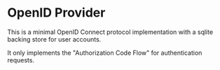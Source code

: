 # OpenID Provider

This is a minimal OpenID Connect protocol implementation with a sqlite backing store for user accounts.

It only implements the "Authorization Code Flow" for authentication requests.
